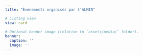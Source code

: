```yaml
---
title: "Évènements organisés par l'ALMIN"

# Listing view
view: card

# Optional header image (relative to `assets/media/` folder).
banner:
  caption: ''
  image: ''
---
```

